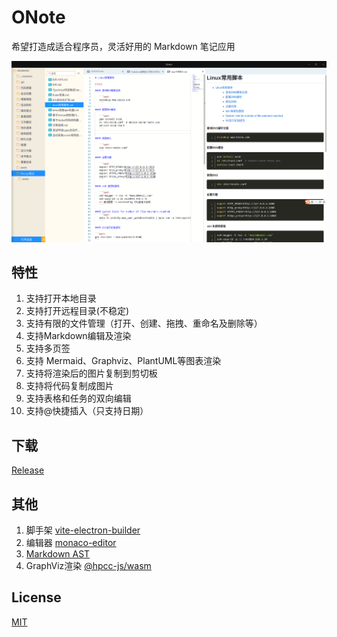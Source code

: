 # ONote 

希望打造成适合程序员，灵活好用的 Markdown 笔记应用

![](docs/assets/sceenshot.png)


## 特性

1. 支持打开本地目录
2. 支持打开远程目录(不稳定)
3. 支持有限的文件管理（打开、创建、拖拽、重命名及删除等）
4. 支持Markdown编辑及渲染
5. 支持多页签
6. 支持 Mermaid、Graphviz、PlantUML等图表渲染
7. 支持将渲染后的图片复制到剪切板
8. 支持将代码复制成图片
9. 支持表格和任务的双向编辑
10. 支持@快捷插入（只支持日期）


## 下载
[Release](https://github.com/pansinm/ONote/releases)


## 其他

1. 脚手架 [vite-electron-builder](https://github.com/cawa-93/vite-electron-builder)
2. 编辑器 [monaco-editor](https://microsoft.github.io/monaco-editor/)
3. [Markdown AST](https://github.com/syntax-tree/mdast)
4. GraphViz渲染 [@hpcc-js/wasm](https://github.com/hpcc-systems/hpcc-js-wasm)

## License

[MIT](LICENSE)
